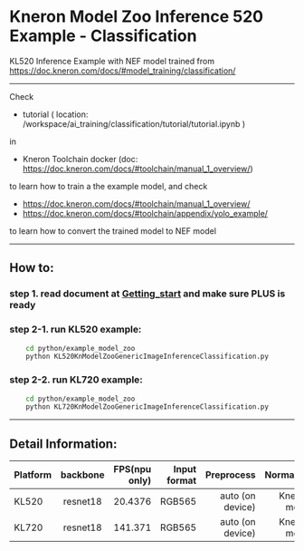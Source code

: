 # Kneron Model Zoo Inference 520 Example - Classification

KL520 Inference Example with NEF model trained from
https://doc.kneron.com/docs/#model_training/classification/

---

Check  

- tutorial ( location: /workspace/ai_training/classification/tutorial/tutorial.ipynb ) 

in

- Kneron Toolchain docker (doc: https://doc.kneron.com/docs/#toolchain/manual_1_overview/)

to learn how to train a the example model, and check 

- https://doc.kneron.com/docs/#toolchain/manual_1_overview/
- https://doc.kneron.com/docs/#toolchain/appendix/yolo_example/

to learn how to convert the trained model to NEF model

---

## How to:  
### step 1. read document at [Getting_start](../../getting_start.md) and make sure PLUS is ready  
### step 2-1. run KL520 example:  

```bash
    cd python/example_model_zoo
    python KL520KnModelZooGenericImageInferenceClassification.py  
```
### step 2-2. run KL720 example:  

```bash
    cd python/example_model_zoo
    python KL720KnModelZooGenericImageInferenceClassification.py  
```

---

## Detail Information:  

Platform      |  backbone  | FPS(npu only) | Input format |    Preprocess    |  Normalize  |  
--------------|:----------:|--------------:| ------------:| ----------------:| -----------:|  
KL520         |  resnet18  | 20.4376       |    RGB565    | auto (on device) | Kneron mode |  
KL720         |  resnet18  | 141.371       |    RGB565    | auto (on device) | Kneron mode |  
